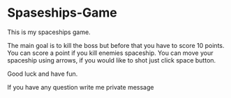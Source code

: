 # Spaseships-Game

This is my spaceships game.

The main goal is to kill the boss but before that you have to score 10 points. 
You can score a point if you kill enemies spaceship.
You can move your spaceship using arrows, if you would like to shot just click space button.

Good luck and have fun.

If you have any question write me private message

